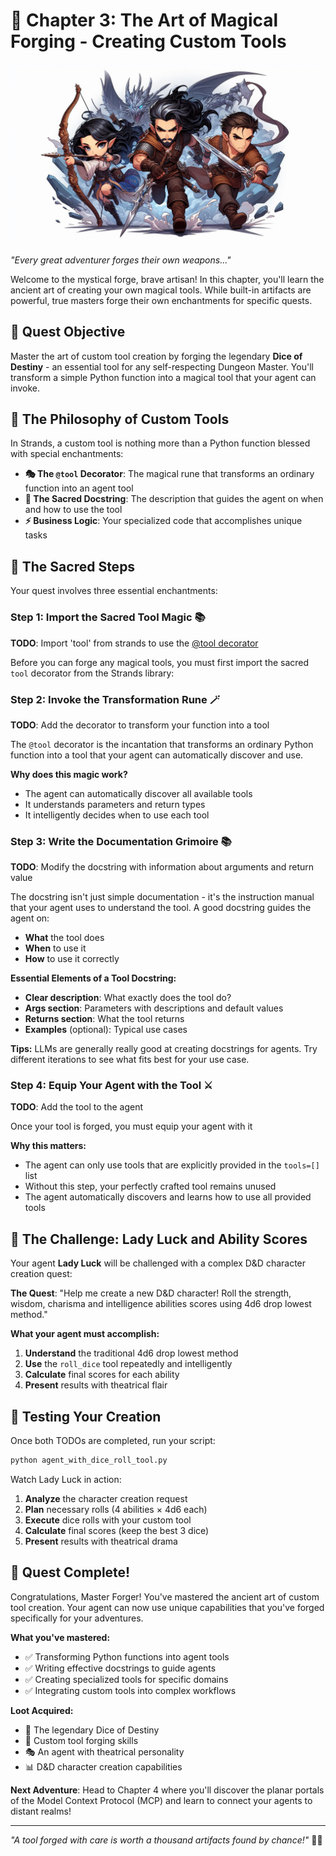 # 🔨 Chapter 3: The Art of Magical Forging - Creating Custom Tools

![Header Image](../images/header4.jpeg)

_"Every great adventurer forges their own weapons..."_

Welcome to the mystical forge, brave artisan! In this chapter, you'll learn the ancient art of creating your own magical tools. While built-in artifacts are powerful, true masters forge their own enchantments for specific quests.

## 🎯 Quest Objective

Master the art of custom tool creation by forging the legendary **Dice of Destiny** - an essential tool for any self-respecting Dungeon Master. You'll transform a simple Python function into a magical tool that your agent can invoke.

## 🔮 The Philosophy of Custom Tools

In Strands, a custom tool is nothing more than a Python function blessed with special enchantments:

- **🎭 The `@tool` Decorator**: The magical rune that transforms an ordinary function into an agent tool
- **📜 The Sacred Docstring**: The description that guides the agent on when and how to use the tool
- **⚡ Business Logic**: Your specialized code that accomplishes unique tasks

## 📜 The Sacred Steps

Your quest involves three essential enchantments:

### Step 1: Import the Sacred Tool Magic 📚
**TODO**: Import 'tool' from strands to use the [@tool decorator](https://strandsagents.com/latest/documentation/docs/user-guide/concepts/tools/tools_overview/)

Before you can forge any magical tools, you must first import the sacred `tool` decorator from the Strands library:

### Step 2: Invoke the Transformation Rune 🪄
**TODO**: Add the decorator to transform your function into a tool

The `@tool` decorator is the incantation that transforms an ordinary Python function into a tool that your agent can automatically discover and use.

**Why does this magic work?**
- The agent can automatically discover all available tools
- It understands parameters and return types
- It intelligently decides when to use each tool

### Step 3: Write the Documentation Grimoire 📚
**TODO**: Modify the docstring with information about arguments and return value

The docstring isn't just simple documentation - it's the instruction manual that your agent uses to understand the tool. A good docstring guides the agent on:

- **What** the tool does
- **When** to use it
- **How** to use it correctly


**Essential Elements of a Tool Docstring:**
- **Clear description**: What exactly does the tool do?
- **Args section**: Parameters with descriptions and default values
- **Returns section**: What the tool returns
- **Examples** (optional): Typical use cases

**Tips:** LLMs are generally really good at creating docstrings for agents. Try different iterations to see what fits best for your use case.

### Step 4: Equip Your Agent with the Tool ⚔️
**TODO**: Add the tool to the agent

Once your tool is forged, you must equip your agent with it

**Why this matters:**
- The agent can only use tools that are explicitly provided in the `tools=[]` list
- Without this step, your perfectly crafted tool remains unused
- The agent automatically discovers and learns how to use all provided tools

## 🎲 The Challenge: Lady Luck and Ability Scores

Your agent **Lady Luck** will be challenged with a complex D&D character creation quest:

**The Quest**: "Help me create a new D&D character! Roll the strength, wisdom, charisma and intelligence abilities scores using 4d6 drop lowest method."

**What your agent must accomplish:**
1. **Understand** the traditional 4d6 drop lowest method
2. **Use** the `roll_dice` tool repeatedly and intelligently
3. **Calculate** final scores for each ability
4. **Present** results with theatrical flair


## 🔧 Testing Your Creation

Once both TODOs are completed, run your script:

```bash
python agent_with_dice_roll_tool.py
```

Watch Lady Luck in action:
1. **Analyze** the character creation request
2. **Plan** necessary rolls (4 abilities × 4d6 each)
3. **Execute** dice rolls with your custom tool
4. **Calculate** final scores (keep the best 3 dice)
5. **Present** results with theatrical drama

## 🎉 Quest Complete!

Congratulations, Master Forger! You've mastered the ancient art of custom tool creation. Your agent can now use unique capabilities that you've forged specifically for your adventures.

**What you've mastered:**
- ✅ Transforming Python functions into agent tools
- ✅ Writing effective docstrings to guide agents
- ✅ Creating specialized tools for specific domains
- ✅ Integrating custom tools into complex workflows

**Loot Acquired:**
- 🎲 The legendary Dice of Destiny
- 🔨 Custom tool forging skills
- 🎭 An agent with theatrical personality
- 📊 D&D character creation capabilities

**Next Adventure**: Head to Chapter 4 where you'll discover the planar portals of the Model Context Protocol (MCP) and learn to connect your agents to distant realms!

---

_"A tool forged with care is worth a thousand artifacts found by chance!"_ 🔨✨